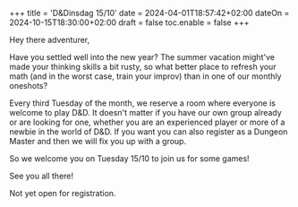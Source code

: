 +++
title = 'D&Dinsdag 15/10'
date = 2024-04-01T18:57:42+02:00
dateOn = 2024-10-15T18:30:00+02:00
draft = false
toc.enable = false
+++

Hey there adventurer,

Have you settled well into the new year? The summer vacation might've made your thinking skills a bit rusty, so what better place to refresh your math (and in the worst case, train your improv) than in one of our monthly oneshots?

Every third Tuesday of the month, we reserve a room where everyone is welcome to play D&D. It doesn't matter if you have our own group already or are looking for one, whether you are an experienced player or more of a newbie in the world of D&D. If you want you can also register as a Dungeon Master and then we will fix you up with a group.

So we welcome you on Tuesday 15/10 to join us for some games!

See you all there!

Not yet open for registration.